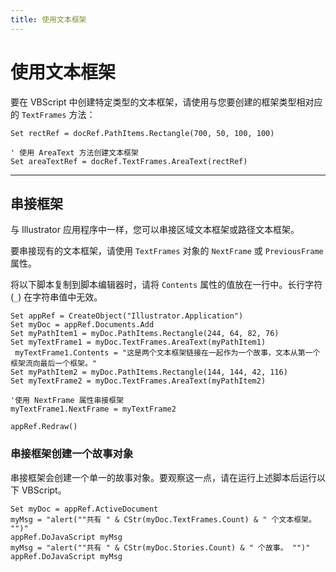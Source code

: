 ```yaml
---
title: 使用文本框架
---
```

# 使用文本框架

要在 VBScript 中创建特定类型的文本框架，请使用与您要创建的框架类型相对应的 `TextFrames` 方法：

```vbscript
Set rectRef = docRef.PathItems.Rectangle(700, 50, 100, 100)

' 使用 AreaText 方法创建文本框架
Set areaTextRef = docRef.TextFrames.AreaText(rectRef)
```

---

## 串接框架

与 Illustrator 应用程序中一样，您可以串接区域文本框架或路径文本框架。

要串接现有的文本框架，请使用 `TextFrames` 对象的 `NextFrame` 或 `PreviousFrame` 属性。

将以下脚本复制到脚本编辑器时，请将 `Contents` 属性的值放在一行中。长行字符 (`_`) 在字符串值中无效。

```vbscript
Set appRef = CreateObject("Illustrator.Application")
Set myDoc = appRef.Documents.Add
Set myPathItem1 = myDoc.PathItems.Rectangle(244, 64, 82, 76)
Set myTextFrame1 = myDoc.TextFrames.AreaText(myPathItem1)
 myTextFrame1.Contents = "这是两个文本框架链接在一起作为一个故事，文本从第一个框架流向最后一个框架。"
Set myPathItem2 = myDoc.PathItems.Rectangle(144, 144, 42, 116)
Set myTextFrame2 = myDoc.TextFrames.AreaText(myPathItem2)

'使用 NextFrame 属性串接框架
myTextFrame1.NextFrame = myTextFrame2

appRef.Redraw()
```

### 串接框架创建一个故事对象

串接框架会创建一个单一的故事对象。要观察这一点，请在运行上述脚本后运行以下 VBScript。

```vbscript
Set myDoc = appRef.ActiveDocument
myMsg = "alert(""共有 " & CStr(myDoc.TextFrames.Count) & " 个文本框架。 "")"
appRef.DoJavaScript myMsg
myMsg = "alert(""共有 " & CStr(myDoc.Stories.Count) & " 个故事。 "")"
appRef.DoJavaScript myMsg
```
